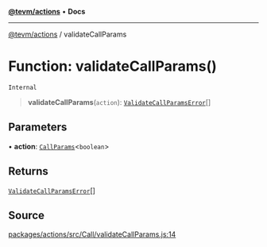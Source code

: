 [**@tevm/actions**](../README.md) • **Docs**

***

[@tevm/actions](../globals.md) / validateCallParams

# Function: validateCallParams()

`Internal`

> **validateCallParams**(`action`): [`ValidateCallParamsError`](../type-aliases/ValidateCallParamsError.md)[]

## Parameters

• **action**: [`CallParams`](../type-aliases/CallParams.md)\<`boolean`\>

## Returns

[`ValidateCallParamsError`](../type-aliases/ValidateCallParamsError.md)[]

## Source

[packages/actions/src/Call/validateCallParams.js:14](https://github.com/evmts/tevm-monorepo/blob/main/packages/actions/src/Call/validateCallParams.js#L14)
